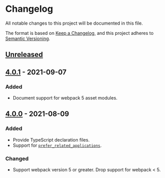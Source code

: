 # Changelog

All notable changes to this project will be documented in this file.

The format is based on [Keep a Changelog](https://keepachangelog.com/en/1.0.0/),
and this project adheres to [Semantic Versioning](https://semver.org/spec/v2.0.0.html).

## [Unreleased]

## [4.0.1] - 2021-09-07

### Added

- Document support for webpack 5 asset modules.

## [4.0.0] - 2021-08-09

### Added

- Provide TypeScript declaration files.
- Support for [`prefer_related_applications`](https://developer.mozilla.org/en-US/docs/Web/Manifest/prefer_related_applications).

### Changed

- Support webpack version 5 or greater. Drop support for webpack < 5.

[unreleased]: https://github.com/tumblr/webpack-web-app-manifest-plugin/compare/4.0.1...HEAD
[4.0.1]: https://github.com/tumblr/webpack-web-app-manifest-plugin/compare/v4.0.0...4.0.1
[4.0.0]: https://github.com/tumblr/webpack-web-app-manifest-plugin/compare/v3.0.2...v4.0.0
